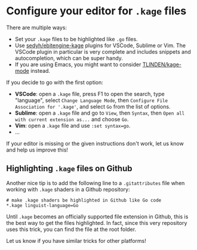 # Configure your editor for `.kage` files

There are multiple ways:
- Set your `.kage` files to be highlighted like `.go` files.
- Use [sedyh/ebitengine-kage](https://github.com/sedyh/ebitengine-kage-vscode) plugins for VSCode, Sublime or Vim. The VSCode plugin in particular is very complete and includes snippets and autocompletion, which can be super handy.
- If you are using Emacs, you might want to consider [TLINDEN/kage-mode](https://github.com/TLINDEN/kage-mode) instead.

If you decide to go with the first option:
- **VSCode**: open a `.kage` file, press F1 to open the search, type "language", select `Change Language Mode`, then `Configure File Association for '.kage'`, and select `Go` from the list of options.
- **Sublime**: open a `.kage` file and go to `View`, then `Syntax`, then `Open all with current extension as...` and choose `Go`.
- **Vim**: open a `.kage` file and use `:set syntax=go`.
- ...

If your editor is missing or the given instructions don't work, let us know and help us improve this!


## Highlighting `.kage` files on Github

Another nice tip is to add the following line to a `.gitattributes` file when working with `.kage` shaders in a Github repository:
```
# make .kage shaders be highlighted in Github like Go code
*.kage linguist-language=Go
```

Until `.kage` becomes an officially supported file extension in Github, this is the best way to get the files highlighted. In fact, since this very repository uses this trick, you can find the file at the root folder.

Let us know if you have similar tricks for other platforms!
